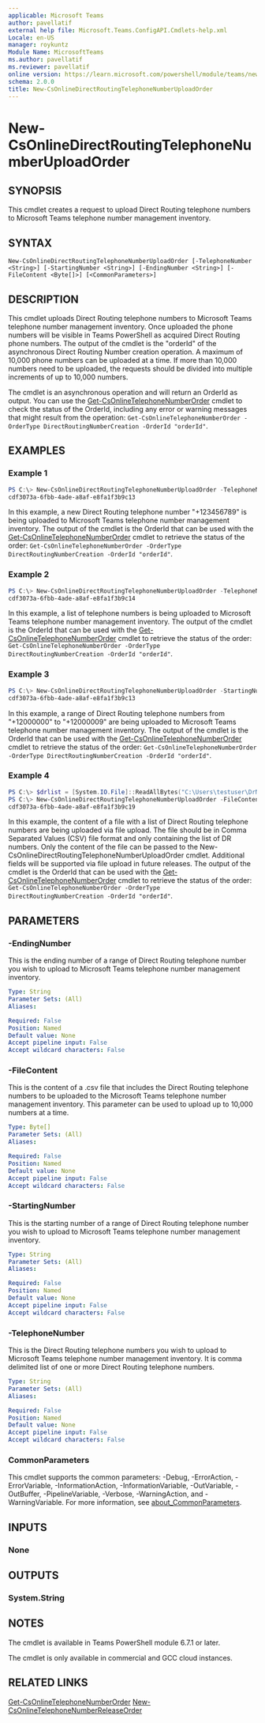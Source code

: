 ```yaml
---
applicable: Microsoft Teams
author: pavellatif
external help file: Microsoft.Teams.ConfigAPI.Cmdlets-help.xml
Locale: en-US
manager: roykuntz
Module Name: MicrosoftTeams
ms.author: pavellatif
ms.reviewer: pavellatif
online version: https://learn.microsoft.com/powershell/module/teams/new-csonlinedirectroutingtelephonenumberuploadorder
schema: 2.0.0
title: New-CsOnlineDirectRoutingTelephoneNumberUploadOrder
---
```


# New-CsOnlineDirectRoutingTelephoneNumberUploadOrder

## SYNOPSIS
This cmdlet creates a request to upload Direct Routing telephone numbers to Microsoft Teams telephone number management inventory.

## SYNTAX

```
New-CsOnlineDirectRoutingTelephoneNumberUploadOrder [-TelephoneNumber <String>] [-StartingNumber <String>] [-EndingNumber <String>] [-FileContent <Byte[]>] [<CommonParameters>]
```

## DESCRIPTION
This cmdlet uploads Direct Routing telephone numbers to Microsoft Teams telephone number management inventory. Once uploaded the phone numbers will be visible in Teams PowerShell as acquired Direct Routing phone numbers. The output of the cmdlet is the "orderId" of the asynchronous Direct Routing Number creation operation. A maximum of 10,000 phone numbers can be uploaded at a time. If more than 10,000 numbers need to be uploaded, the requests should be divided into multiple increments of up to 10,000 numbers.

The cmdlet is an asynchronous operation and will return an OrderId as output. You can use the [Get-CsOnlineTelephoneNumberOrder](./get-csonlinetelephonenumberorder.md) cmdlet to check the status of the OrderId, including any error or warning messages that might result from the operation: `Get-CsOnlineTelephoneNumberOrder -OrderType DirectRoutingNumberCreation -OrderId "orderId"`.

## EXAMPLES

### Example 1
```powershell
PS C:\> New-CsOnlineDirectRoutingTelephoneNumberUploadOrder -TelephoneNumber "+123456789"
cdf3073a-6fbb-4ade-a8af-e8fa1f3b9c13
```

In this example, a new Direct Routing telephone number "+123456789" is being uploaded to Microsoft Teams telephone number management inventory. The output of the cmdlet is the OrderId that can be used with the [Get-CsOnlineTelephoneNumberOrder](./get-csonlinetelephonenumberorder.md) cmdlet to retrieve the status of the order: `Get-CsOnlineTelephoneNumberOrder -OrderType DirectRoutingNumberCreation -OrderId "orderId"`.

### Example 2
```powershell
PS C:\> New-CsOnlineDirectRoutingTelephoneNumberUploadOrder -TelephoneNumber "+123456789,+134567890,+145678901"
cdf3073a-6fbb-4ade-a8af-e8fa1f3b9c14
```

In this example, a list of telephone numbers is being uploaded to Microsoft Teams telephone number management inventory. The output of the cmdlet is the OrderId that can be used with the [Get-CsOnlineTelephoneNumberOrder](./get-csonlinetelephonenumberorder.md) cmdlet to retrieve the status of the order: `Get-CsOnlineTelephoneNumberOrder -OrderType DirectRoutingNumberCreation -OrderId "orderId"`.

### Example 3
```powershell
PS C:\> New-CsOnlineDirectRoutingTelephoneNumberUploadOrder -StartingNumber "+12000000" -EndingNumber "+12000009"
cdf3073a-6fbb-4ade-a8af-e8fa1f3b9c13
```

In this example, a range of Direct Routing telephone numbers from "+12000000" to "+12000009" are being uploaded to Microsoft Teams telephone number management inventory. The output of the cmdlet is the OrderId that can be used with the [Get-CsOnlineTelephoneNumberOrder](./get-csonlinetelephonenumberorder.md) cmdlet to retrieve the status of the order: `Get-CsOnlineTelephoneNumberOrder -OrderType DirectRoutingNumberCreation -OrderId "orderId"`.

### Example 4
```powershell
PS C:\> $drlist = [System.IO.File]::ReadAllBytes("C:\Users\testuser\DrNumber.csv")
PS C:\> New-CsOnlineDirectRoutingTelephoneNumberUploadOrder -FileContent $drlist
cdf3073a-6fbb-4ade-a8af-e8fa1f3b9c19
```

In this example, the content of a file with a list of Direct Routing telephone numbers are being uploaded via file upload. The file should be in Comma Separated Values (CSV) file format and only containing the list of DR numbers. Only the content of the file can be passed to the New-CsOnlineDirectRoutingTelephoneNumberUploadOrder cmdlet. Additional fields will be supported via file upload in future releases. The output of the cmdlet is the OrderId that can be used with the [Get-CsOnlineTelephoneNumberOrder](./get-csonlinetelephonenumberorder.md) cmdlet to retrieve the status of the order: `Get-CsOnlineTelephoneNumberOrder -OrderType DirectRoutingNumberCreation -OrderId "orderId"`.

## PARAMETERS

### -EndingNumber
This is the ending number of a range of Direct Routing telephone number you wish to upload to Microsoft Teams telephone number management inventory.

```yaml
Type: String
Parameter Sets: (All)
Aliases:

Required: False
Position: Named
Default value: None
Accept pipeline input: False
Accept wildcard characters: False
```

### -FileContent
This is the content of a .csv file that includes the Direct Routing telephone numbers to be uploaded to the Microsoft Teams telephone number management inventory. This parameter can be used to upload up to 10,000 numbers at a time.

```yaml
Type: Byte[]
Parameter Sets: (All)
Aliases:

Required: False
Position: Named
Default value: None
Accept pipeline input: False
Accept wildcard characters: False
```

### -StartingNumber
This is the starting number of a range of Direct Routing telephone number you wish to upload to Microsoft Teams telephone number management inventory.

```yaml
Type: String
Parameter Sets: (All)
Aliases:

Required: False
Position: Named
Default value: None
Accept pipeline input: False
Accept wildcard characters: False
```

### -TelephoneNumber
This is the Direct Routing telephone numbers you wish to upload to Microsoft Teams telephone number management inventory. It is comma delimited list of one or more Direct Routing telephone numbers.

```yaml
Type: String
Parameter Sets: (All)
Aliases:

Required: False
Position: Named
Default value: None
Accept pipeline input: False
Accept wildcard characters: False
```

### CommonParameters
This cmdlet supports the common parameters: -Debug, -ErrorAction, -ErrorVariable, -InformationAction, -InformationVariable, -OutVariable, -OutBuffer, -PipelineVariable, -Verbose, -WarningAction, and -WarningVariable. For more information, see [about_CommonParameters](http://go.microsoft.com/fwlink/?LinkID=113216).

## INPUTS

### None

## OUTPUTS

### System.String

## NOTES
The cmdlet is available in Teams PowerShell module 6.7.1 or later.

The cmdlet is only available in commercial and GCC cloud instances.

## RELATED LINKS
[Get-CsOnlineTelephoneNumberOrder](./get-csonlinetelephonenumberorder.md)
[New-CsOnlineTelephoneNumberReleaseOrder](./new-csonlinetelephonenumberreleaseorder.md)
